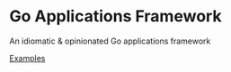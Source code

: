 # Go Applications Framework

An idiomatic & opinionated Go applications framework

[Examples](examples/README.md)